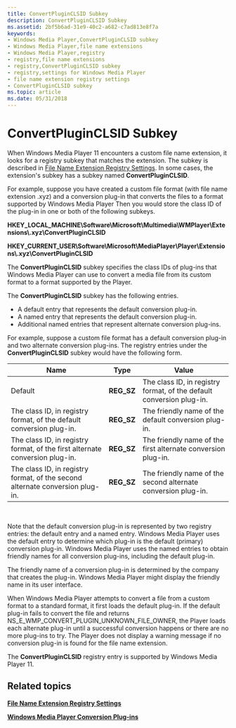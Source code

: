 ```yaml
---
title: ConvertPluginCLSID Subkey
description: ConvertPluginCLSID Subkey
ms.assetid: 2bf5b6ad-31e9-40c2-a682-c7ad813e8f7a
keywords:
- Windows Media Player,ConvertPluginCLSID subkey
- Windows Media Player,file name extensions
- Windows Media Player,registry
- registry,file name extensions
- registry,ConvertPluginCLSID subkey
- registry,settings for Windows Media Player
- file name extension registry settings
- ConvertPluginCLSID subkey
ms.topic: article
ms.date: 05/31/2018
---
```


# ConvertPluginCLSID Subkey

When Windows Media Player 11 encounters a custom file name extension, it looks for a registry subkey that matches the extension. The subkey is described in [File Name Extension Registry Settings](file-name-extension-registry-settings.md). In some cases, the extension's subkey has a subkey named **ConvertPluginCLSID**.

For example, suppose you have created a custom file format (with file name extension .xyz) and a conversion plug-in that converts the files to a format supported by Windows Media Player Then you would store the class ID of the plug-in in one or both of the following subkeys.

**HKEY\_LOCAL\_MACHINE\\Software\\Microsoft\\Multimedia\\WMPlayer\\Extensions\\.xyz\\ConvertPluginCLSID**

**HKEY\_CURRENT\_USER\\Software\\Microsoft\\MediaPlayer\\Player\\Extensions\\.xyz\\ConvertPluginCLSID**

The **ConvertPluginCLSID** subkey specifies the class IDs of plug-ins that Windows Media Player can use to convert a media file from its custom format to a format supported by the Player.

The **ConvertPluginCLSID** subkey has the following entries.

-   A default entry that represents the default conversion plug-in.
-   A named entry that represents the default conversion plug-in.
-   Additional named entries that represent alternate conversion plug-ins.

For example, suppose a custom file format has a default conversion plug-in and two alternate conversion plug-ins. The registry entries under the **ConvertPluginCLSID** subkey would have the following form.



| Name                                                                          | Type        | Value                                                                |
|-------------------------------------------------------------------------------|-------------|----------------------------------------------------------------------|
| Default                                                                       | **REG\_SZ** | The class ID, in registry format, of the default conversion plug-in. |
| The class ID, in registry format, of the default conversion plug-in.          | **REG\_SZ** | The friendly name of the default conversion plug-in.                 |
| The class ID, in registry format, of the first alternate conversion plug-in.  | **REG\_SZ** | The friendly name of the first alternate conversion plug-in.         |
| The class ID, in registry format, of the second alternate conversion plug-in. | **REG\_SZ** | The friendly name of the second alternate conversion plug-in.        |



 

Note that the default conversion plug-in is represented by two registry entries: the default entry and a named entry. Windows Media Player uses the default entry to determine which plug-in is the default (primary) conversion plug-in. Windows Media Player uses the named entries to obtain friendly names for all conversion plug-ins, including the default plug-in.

The friendly name of a conversion plug-in is determined by the company that creates the plug-in. Windows Media Player might display the friendly name in its user interface.

When Windows Media Player attempts to convert a file from a custom format to a standard format, it first loads the default plug-in. If the default plug-in fails to convert the file and returns NS\_E\_WMP\_CONVERT\_PLUGIN\_UNKNOWN\_FILE\_OWNER, the Player loads each alternate plug-in until a successful conversion happens or there are no more plug-ins to try. The Player does not display a warning message if no conversion plug-in is found for the file name extension.

The **ConvertPluginCLSID** registry entry is supported by Windows Media Player 11.

## Related topics

<dl> <dt>

[**File Name Extension Registry Settings**](file-name-extension-registry-settings.md)
</dt> <dt>

[**Windows Media Player Conversion Plug-ins**](windows-media-player-conversion-plug-ins.md)
</dt> </dl>

 

 





